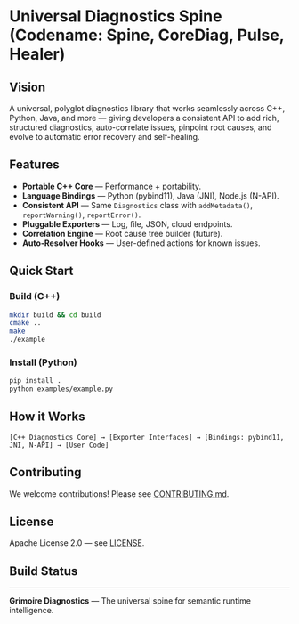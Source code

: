 # Universal Diagnostics Spine (Codename: Spine, CoreDiag, Pulse, Healer)

## Vision

A universal, polyglot diagnostics library that works seamlessly across C++, Python, Java, and more — giving developers a consistent API to add rich, structured diagnostics, auto-correlate issues, pinpoint root causes, and evolve to automatic error recovery and self-healing.

## Features

* **Portable C++ Core** — Performance + portability.
* **Language Bindings** — Python (pybind11), Java (JNI), Node.js (N-API).
* **Consistent API** — Same `Diagnostics` class with `addMetadata()`, `reportWarning()`, `reportError()`.
* **Pluggable Exporters** — Log, file, JSON, cloud endpoints.
* **Correlation Engine** — Root cause tree builder (future).
* **Auto-Resolver Hooks** — User-defined actions for known issues.

## Quick Start

### Build (C++)

```bash
mkdir build && cd build
cmake ..
make
./example
```

### Install (Python)

```bash
pip install .
python examples/example.py
```

## How it Works

```
[C++ Diagnostics Core] → [Exporter Interfaces] → [Bindings: pybind11, JNI, N-API] → [User Code]
```

## Contributing

We welcome contributions! Please see [CONTRIBUTING.md](CONTRIBUTING.md).

## License

Apache License 2.0 — see [LICENSE](LICENSE).

## Build Status

---

**Grimoire Diagnostics** — The universal spine for semantic runtime intelligence.
